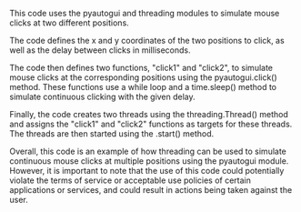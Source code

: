 This code uses the pyautogui and threading modules to simulate mouse clicks at two different positions.

The code defines the x and y coordinates of the two positions to click, as well as the delay between clicks in milliseconds.

The code then defines two functions, "click1" and "click2", to simulate mouse clicks at the corresponding positions using the pyautogui.click() method. These functions use a while loop and a time.sleep() method to simulate continuous clicking with the given delay.

Finally, the code creates two threads using the threading.Thread() method and assigns the "click1" and "click2" functions as targets for these threads. The threads are then started using the .start() method.

Overall, this code is an example of how threading can be used to simulate continuous mouse clicks at multiple positions using the pyautogui module. However, it is important to note that the use of this code could potentially violate the terms of service or acceptable use policies of certain applications or services, and could result in actions being taken against the user.
